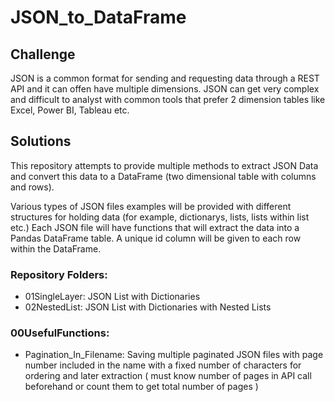 # JSON_to_DataFrame

## Challenge
JSON is a common format for sending and requesting data through a REST API and it can offen have multiple dimensions. 
JSON can get very complex and difficult to analyst with common tools that prefer 2 dimension tables like Excel, Power BI, Tableau etc.

## Solutions
This repository attempts to provide multiple methods to extract JSON Data and convert this data to a DataFrame (two dimensional table with columns and rows).

Various types of JSON files examples will be provided with different structures for holding data (for example, dictionarys, lists, lists within list etc.)
Each JSON file will have functions that will extract the data into a Pandas DataFrame table. A unique id column will be given to each row within the DataFrame.

### Repository Folders:

- 01SingleLayer: JSON List with Dictionaries
- 02NestedList: JSON List with Dictionaries with Nested Lists

### 00UsefulFunctions:

- Pagination_In_Filename:
    Saving multiple paginated JSON files with page number included in the name with a fixed number of characters for ordering and later extraction ( must know
    number of pages in API call beforehand or count them to get total number of pages )
